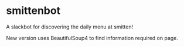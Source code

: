 # smittenbot
A slackbot for discovering the daily menu at smitten!

New version uses BeautifulSoup4 to find information required on page.